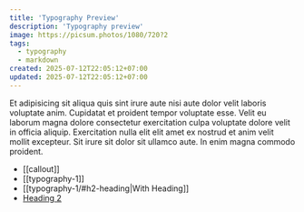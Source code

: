```yaml
---
title: 'Typography Preview'
description: 'Typography preview'
image: https://picsum.photos/1080/720?2
tags:
  - typography
  - markdown
created: 2025-07-12T22:05:12+07:00
updated: 2025-07-12T22:05:12+07:00
---
```


Et adipisicing sit aliqua quis sint irure aute nisi aute dolor velit laboris voluptate anim. Cupidatat et proident tempor voluptate esse. Velit eu laborum magna dolore consectetur exercitation culpa voluptate dolore velit in officia aliquip. Exercitation nulla elit elit amet ex nostrud et anim velit mollit excepteur. Sit irure sit dolor sit ullamco aute. In enim magna commodo proident.

- [[callout]]
- [[typography-1]]
- [[typography-1/#h2-heading|With Heading]]
- [Heading 2](panduan/typography-1/#h2-heading)